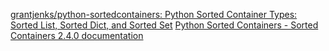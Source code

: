 
[grantjenks/python-sortedcontainers: Python Sorted Container Types: Sorted List, Sorted Dict, and Sorted Set](https://github.com/grantjenks/python-sortedcontainers)
[Python Sorted Containers - Sorted Containers 2.4.0 documentation](https://grantjenks.com/docs/sortedcontainers/)
